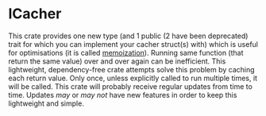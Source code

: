 # ICacher
This crate provides one new type (and 1 public (2 have been deprecated) trait for which
you can implement your cacher struct(s) with) which is useful for
optimisations (it is called [memoization](https://en.wikipedia.org/wiki/Memoization)). Running 
same function (that
return the same value) over and over again can be inefficient.
This lightweight, dependency-free crate attempts solve this problem by caching
each return value. Only once, unless explicitly called to run
multiple times, it will be called.
This crate will probably receive regular updates from time to time.
Updates *may* or *may not* have new features in order to keep this
lightweight and simple.
